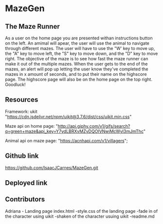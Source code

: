 # MazeGen

## The Maze Runner
As a user on the home page you are presented withan instructions button on the left.
An amimal will apear, the user will use the animal to navigate through different mazes.
The user will have to use the "W' key to move up, the "A" key to move left, the "S" key to move down, and the "D" key to move right.
The objective of the maze is to see how fast the maze runner can make it out of the multiple mazes.
When the user gets to the end of the mazes, an alert will pop up letting the user know they've completed the mazes in x amount of seconds, and to put their name on the highscore page.
The highscore page will also be on the home page on the top right.
Goodluck!

## Resources
Framework: ukit 
"https://cdn.jsdelivr.net/npm/uikit@3.7.6/dist/css/uikit.min.css"

Maze api on home page: "http://api.giphy.com/v1/gifs/search?q=green+maze&api_key=Y7ydLBRXvMZyDQOIVNwjMcWyI3mJmThc"

Animal api on maze page: "https://acnhapi.com/v1/villagers";

## Github link
https://github.com/IsaacJCarnes/MazeGen.git

## Deployed link


## Contributors

Adriana - Landing page index.html -style.css of the landing page -fade in of the character using uikit -shaken of the character usuing uikit -readme.md


